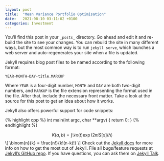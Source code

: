 ```yaml
---
layout: post
title:  "Mean Variance Portfolio Optimisation"
date:   2021-08-10 03:11:02 +0100
categories: Investment
---
```

You’ll find this post in your `_posts_` directory. Go ahead and edit it and re-build the site to see your changes. You can rebuild the site in many different ways, but the most common way is to run `jekyll serve`, which launches a web server and auto-regenerates your site when a file is updated.

Jekyll requires blog post files to be named according to the following format:

`YEAR-MONTH-DAY-title.MARKUP`

Where `YEAR` is a four-digit number, `MONTH` and `DAY` are both two-digit numbers, and `MARKUP` is the file extension representing the format used in the file. After that, include the necessary front matter. Take a look at the source for this post to get an idea about how it works.

Jekyll also offers powerful support for code snippets:

{% highlight cpp %}
int main(int argc, char **argv) {
  return 0;
}
{% endhighlight %}

$$
K(a,b) = \int \mathcal{D}x(t) \exp(2\pi i S[x]/\hbar)
$$
\\[
    \binom{n}{k} = \frac{n!}{k!(n-k)!}
\\]
Check out the [Jekyll docs][jekyll-docs] for more info on how to get the most out of Jekyll. File all bugs/feature requests at [Jekyll’s GitHub repo][jekyll-gh]. If you have questions, you can ask them on [Jekyll Talk][jekyll-talk].

[jekyll-docs]: https://jekyllrb.com/docs/home
[jekyll-gh]:   https://github.com/jekyll/jekyll
[jekyll-talk]: https://talk.jekyllrb.com/
